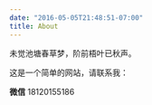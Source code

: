 ```yaml
---
date: "2016-05-05T21:48:51-07:00"
title: About
---
```



未觉池塘春草梦，阶前梧叶已秋声。




这是一个简单的网站，请联系我：

**微信** 18120155186
